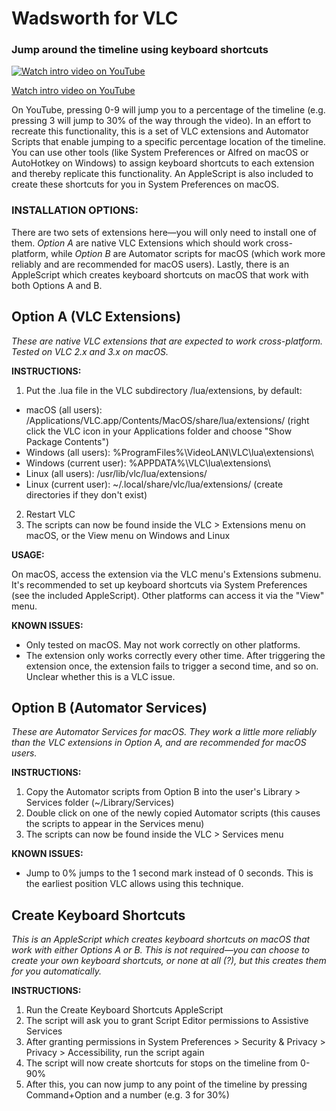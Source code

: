 # Wadsworth for VLC 
### Jump around the timeline using keyboard shortcuts

[![Watch intro video on YouTube](https://i.ytimg.com/vi/S8FYD19uMRc/0.jpg)](https://www.youtube.com/watch?v=S8FYD19uMRc)

[Watch intro video on YouTube](https://www.youtube.com/watch?v=S8FYD19uMRc)

On YouTube, pressing 0-9 will jump you to a percentage of the timeline (e.g. pressing 3 will jump to 30% of the way through the video). In an effort to recreate this functionality, this is a set of VLC extensions and Automator Scripts that enable jumping to a specific percentage location of the timeline. You can use other tools (like System Preferences or Alfred on macOS or AutoHotkey on Windows) to assign keyboard shortcuts to each extension and thereby replicate this functionality. An AppleScript is also included to create these shortcuts for you in System Preferences on macOS.

### INSTALLATION OPTIONS:
There are two sets of extensions here—you will only need to install one of them. *Option A* are native VLC Extensions which should work cross-platform, while *Option B* are Automator scripts for macOS (which work more reliably and are recommended for macOS users). Lastly, there is an AppleScript which creates keyboard shortcuts on macOS that work with both Options A and B.

## Option A (VLC Extensions)
_These are native VLC extensions that are expected to work cross-platform. Tested on VLC 2.x and 3.x on macOS._

**INSTRUCTIONS:**
1. Put the .lua file in the VLC subdirectory /lua/extensions, by default:
* macOS (all users): /Applications/VLC.app/Contents/MacOS/share/lua/extensions/ (right click the VLC icon in your Applications folder and choose "Show Package Contents")
* Windows (all users): %ProgramFiles%\VideoLAN\VLC\lua\extensions\
* Windows (current user): %APPDATA%\VLC\lua\extensions\
* Linux (all users): /usr/lib/vlc/lua/extensions/
* Linux (current user): ~/.local/share/vlc/lua/extensions/
(create directories if they don't exist)
2. Restart VLC
3. The scripts can now be found inside the VLC > Extensions menu on macOS, or the View menu on Windows and Linux

**USAGE:**

On macOS, access the extension via the VLC menu's Extensions submenu. It's recommended to set up keyboard shortcuts via System Preferences (see the included AppleScript). Other platforms can access it via the "View" menu.

**KNOWN ISSUES:**
* Only tested on macOS. May not work correctly on other platforms.
* The extension only works correctly every other time. After triggering the extension once, the extension fails to trigger a second time, and so on. Unclear whether this is a VLC issue.

## Option B (Automator Services)
_These are Automator Services for macOS. They work a little more reliably than the VLC extensions in Option A, and are recommended for macOS users._

**INSTRUCTIONS:**
1. Copy the Automator scripts from Option B into the user's Library > Services folder (~/Library/Services)
2. Double click on one of the newly copied Automator scripts (this causes the scripts to appear in the Services menu)
3. The scripts can now be found inside the VLC > Services menu

**KNOWN ISSUES:**
* Jump to 0% jumps to the 1 second mark instead of 0 seconds. This is the earliest position VLC allows using this technique.

## Create Keyboard Shortcuts
_This is an AppleScript which creates keyboard shortcuts on macOS that work with either Options A or B. This is not required—you can choose to create your own keyboard shortcuts, or none at all (?), but this creates them for you automatically._

**INSTRUCTIONS:**
1. Run the Create Keyboard Shortcuts AppleScript
2. The script will ask you to grant Script Editor permissions to Assistive Services
3. After granting permissions in System Preferences > Security & Privacy > Privacy > Accessibility, run the script again
4. The script will now create shortcuts for stops on the timeline from 0-90%
5. After this, you can now jump to any point of the timeline by pressing Command+Option and a number (e.g. 3 for 30%)
